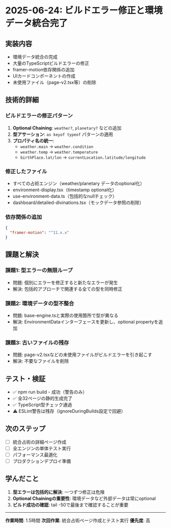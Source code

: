 # 2025-06-24: ビルドエラー修正と環境データ統合完了

## 実装内容
- 環境データ統合の完成
- 大量のTypeScriptビルドエラーの修正
- framer-motion依存関係の追加
- UIカードコンポーネントの作成
- 未使用ファイル（page-v2.tsx等）の削除

## 技術的詳細

### ビルドエラーの修正パターン
1. **Optional Chaining**: `weather?`, `planetary?` などの追加
2. **型アサーション**: `as keyof typeof` パターンの適用
3. **プロパティ名の統一**: 
   - `weather.main` → `weather.condition`
   - `weather.temp` → `weather.temperature`
   - `birthPlace.lat/lon` → `currentLocation.latitude/longitude`

### 修正したファイル
- すべての占術エンジン（weather/planetary データのoptional化）
- environment-display.tsx（timestamp optional化）
- use-environment-data.ts（包括的なnullチェック）
- dashboard/detailed-divinations.tsx（モックデータ参照の削除）

### 依存関係の追加
```json
{
  "framer-motion": "^11.x.x"
}
```

## 課題と解決

### 課題1: 型エラーの無限ループ
- 問題: 個別にエラーを修正すると新たなエラーが発生
- 解決: 包括的アプローチで関連する全ての型を同時修正

### 課題2: 環境データの型不整合
- 問題: base-engine.tsと実際の使用箇所で型が異なる
- 解決: EnvironmentDataインターフェースを更新し、optional propertyを追加

### 課題3: 古いファイルの残存
- 問題: page-v2.tsxなどの未使用ファイルがビルドエラーを引き起こす
- 解決: 不要なファイルを削除

## テスト・検証
- ✅ npm run build - 成功（警告のみ）
- ✅ 全32ページの静的生成完了
- ✅ TypeScript型チェック通過
- ⚠️ ESLint警告は残存（ignoreDuringBuilds設定で回避）

## 次のステップ
- [ ] 統合占術の詳細ページ作成
- [ ] 全エンジンの単体テスト実行
- [ ] パフォーマンス最適化
- [ ] プロダクションデプロイ準備

## 学んだこと
1. **型エラーは包括的に解決**: 一つずつ修正は危険
2. **Optional Chainingの重要性**: 環境データなど外部データは常にoptional
3. **ビルド成功の確認**: tail -50で最後まで確認することが重要

---
**作業時間**: 1.5時間
**次回作業**: 統合占術ページ作成とテスト実行
**優先度**: 高